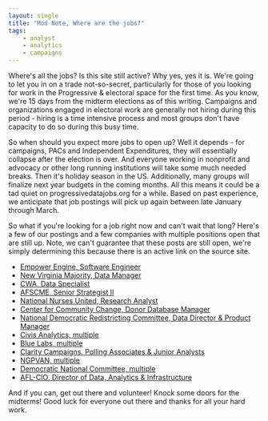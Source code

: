 ```yaml
---
layout: single
title: "Mod Note, Where are the jobs?"
tags: 
    - analyst
    - analytics
    - campaigns
---
```


Where's all the jobs? Is this site still active? Why yes, yes it is.
We're going to let you in on a trade not-so-secret, particularly for those of you looking for work in the Progressive & electoral space for the first time.
As you know, we're 15 days from the midterm elections as of this writing. Campaigns and organizations engaged in electoral work are generally not hiring during this period - hiring is a time intensive process and most groups don't have capacity to do so during this busy time.

So when should you expect more jobs to open up?
Well it depends - for campaigns, PACs and Independent Expenditures, they will essentially collapse after the election is over. And everyone working in nonprofit and advocacy or other long running institutions will take some much needed breaks. Then it's holiday season in the US. Additionally, many groups will finalize next year budgets in the coming months.
All this means it could be a tad quiet on progressivedatajobs.org for a while. Based on past experience, we anticipate that job postings will pick up again between late January through March.

So what if you're looking for a job right now and can't wait that long? 
Here's a few of our postings and a few companies with multiple positions open that are still up. Note, we can't guarantee that these posts are still open, we're simply determining this because there is an active link on the source site.

* [Empower Engine, Software Engineer](https://www.progressivedatajobs.org/2018/10/20/empower-enginer-software-engineer/)
* [New Virginia Majority, Data Manager](https://www.progressivedatajobs.org/2018/09/25/newvamajdata/)
* [CWA, Data Specialist](https://www.unionjobs.com/listing.php?id=13722)
* [AFSCME, Senior Strategist II](https://www.unionjobs.com/listing.php?id=13621)
* [National Nurses United, Research Analyst](https://www.progressivedatajobs.org/2018/09/24/nnuresearch/)
* [Center for Community Change, Donor Database Manager](https://www.progressivedatajobs.org/2018/09/14/cccdata/)
* [National Democratic Redistricting Committee, Data Director & Product Manager](https://www.progressivedatajobs.org/2018/09/13/ndrcmult/)
* [Civis Analytics, multiple](https://www.civisanalytics.com/careers/)
* [Blue Labs, multiple](https://www.bluelabs.com/jobs/)
* [Clarity Campaigns, Polling Associates & Junior Analysts](http://www.claritycampaigns.com/careers/)
* [NGPVAN, multiple](https://www.ngpvan.com/careers)
* [Democratic National Committee, multiple](https://democrats.org/about/work-with-us/)
* [AFL-CIO, Director of Data, Analytics & Infrastructure](https://www.progressivedatajobs.org/2018/09/12/aflciodatadir/)

And if you can, get out there and volunteer! Knock some doors for the midterms! Good luck for everyone out there and thanks for all your hard work.
